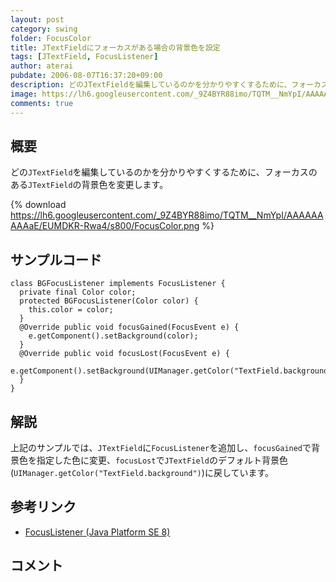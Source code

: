 ```yaml
---
layout: post
category: swing
folder: FocusColor
title: JTextFieldにフォーカスがある場合の背景色を設定
tags: [JTextField, FocusListener]
author: aterai
pubdate: 2006-08-07T16:37:20+09:00
description: どのJTextFieldを編集しているのかを分かりやすくするために、フォーカスのあるJTextFieldの背景色を変更します。
image: https://lh6.googleusercontent.com/_9Z4BYR88imo/TQTM__NmYpI/AAAAAAAAAaE/EUMDKR-Rwa4/s800/FocusColor.png
comments: true
---
```

## 概要
どの`JTextField`を編集しているのかを分かりやすくするために、フォーカスのある`JTextField`の背景色を変更します。

{% download https://lh6.googleusercontent.com/_9Z4BYR88imo/TQTM__NmYpI/AAAAAAAAAaE/EUMDKR-Rwa4/s800/FocusColor.png %}

## サンプルコード
<pre class="prettyprint"><code>class BGFocusListener implements FocusListener {
  private final Color color;
  protected BGFocusListener(Color color) {
    this.color = color;
  }
  @Override public void focusGained(FocusEvent e) {
    e.getComponent().setBackground(color);
  }
  @Override public void focusLost(FocusEvent e) {
    e.getComponent().setBackground(UIManager.getColor("TextField.background"));
  }
}
</code></pre>

## 解説
上記のサンプルでは、`JTextField`に`FocusListener`を追加し、`focusGained`で背景色を指定した色に変更、`focusLost`で`JTextField`のデフォルト背景色(`UIManager.getColor("TextField.background")`)に戻しています。

## 参考リンク
- [FocusListener (Java Platform SE 8)](https://docs.oracle.com/javase/jp/8/docs/api/java/awt/event/FocusListener.html)

<!-- dummy comment line for breaking list -->

## コメント
